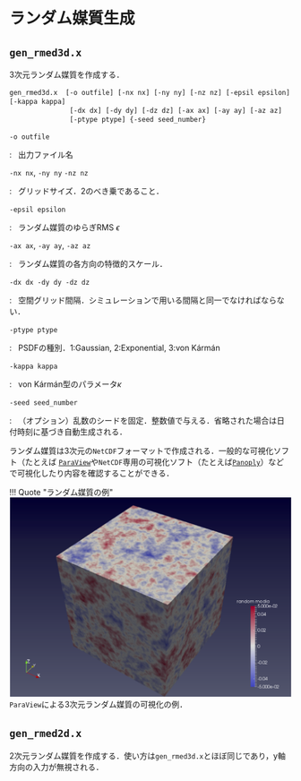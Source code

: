 # ランダム媒質生成

## `gen_rmed3d.x` 

3次元ランダム媒質を作成する．

```
gen_rmed3d.x  [-o outfile] [-nx nx] [-ny ny] [-nz nz] [-epsil epsilon]  [-kappa kappa] 
               [-dx dx] [-dy dy] [-dz dz] [-ax ax] [-ay ay] [-az az]  
               [-ptype ptype] {-seed seed_number}
```

`-o outfile`

:    
    出力ファイル名

`-nx nx`, `-ny ny` `-nz nz`

:    
    グリッドサイズ．2のべき乗であること．

`-epsil epsilon`

:    
    ランダム媒質のゆらぎRMS $\epsilon$

`-ax ax`, `-ay ay`, `-az az`

:    
    ランダム媒質の各方向の特徴的スケール．

`-dx dx -dy dy -dz dz`

:    
    空間グリッド間隔．シミュレーションで用いる間隔と同一でなければならない．

`-ptype ptype`

:    
    PSDFの種別．1:Gaussian, 2:Exponential, 3:von Kármán

`-kappa kappa`

:    
    von Kármán型のパラメータ$\kappa$

`-seed seed_number`

:    
    （オプション）乱数のシードを固定．整数値で与える．省略された場合は日付時刻に基づき自動生成される．

ランダム媒質は3次元の`NetCDF`フォーマットで作成される．一般的な可視化ソフト（たとえば
[`ParaView`](https://www.paraview.org)や`NetCDF`専用の可視化ソフト（たとえば[`Panoply`](https://www.giss.nasa.gov/tools/panoply/)）などで可視化したり内容を確認することができる．

!!! Quote "ランダム媒質の例"
    ![](../fig/rmedia_sample.png)
    `ParaView`による3次元ランダム媒質の可視化の例．

## `gen_rmed2d.x`

2次元ランダム媒質を作成する．使い方は`gen_rmed3d.x`とほぼ同じであり，y軸方向の入力が無視される．

